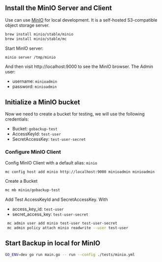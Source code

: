 ## Install the MinIO Server and Client
Use can use [MinIO](https://min.io) for local development. It is a self-hosted S3-compatible object storage server.
```bash
brew install minio/stable/minio
brew install minio/stable/mc
```
Start MinIO server:
```bash
minio server /tmp/minio
```
And then visit http://localhost:9000 to see the MinIO browser.
The Admin user:
- username: `minioadmin`
- password: `minioadmin`
## Initialize a MinIO bucket
Now we need to create a bucket for testing, we will use the following credentials:
- Bucket: `gobackup-test`
- AccessKeyId: `test-user`
- SecretAccessKey: `test-user-secret`
### Configure MinIO Client
Config MinIO Client with a default alias: `minio`
```bash
mc config host add minio http://localhost:9000 minioadmin minioadmin
```
Create a Bucket
```bash
mc mb minio/gobackup-test
```
Add Test AccessKeyId and SecretAccessKey.
With
- access_key_id: `test-user`
- secret_access_key: `test-user-secret`
```bash
 mc admin user add minio test-user test-user-secret
 mc admin policy attach minio readwrite --user test-user
 ```

 ## Start Backup in local for MinIO

 ```bash
 GO_ENV=dev go run main.go -- run --config ./tests/minio.yml
 ```